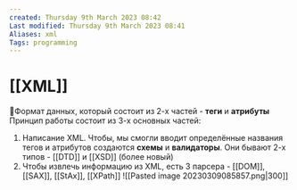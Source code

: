```yaml
---
created: Thursday 9th March 2023 08:42
Last modified: Thursday 9th March 2023 08:41
Aliases: xml
Tags: programming
---
```


# [[XML]]

📌Формат данных, который состоит из 2-х частей - **теги** и **атрибуты**
Принцип работы состоит из 3-х основных частей:
1. Написание XML. Чтобы, мы смогли вводит определённые названия тегов и атрибутов создаются **схемы** и **валидаторы**. Они бывают 2-х типов - [[DTD]] и [[XSD]] (более новый)
2. Чтобы извлечь информацию из XML, есть 3 парсера - [[DOM]], [[SAX]], [[StAx]], [[XPath]]
![[Pasted image 20230309085857.png|300]]
